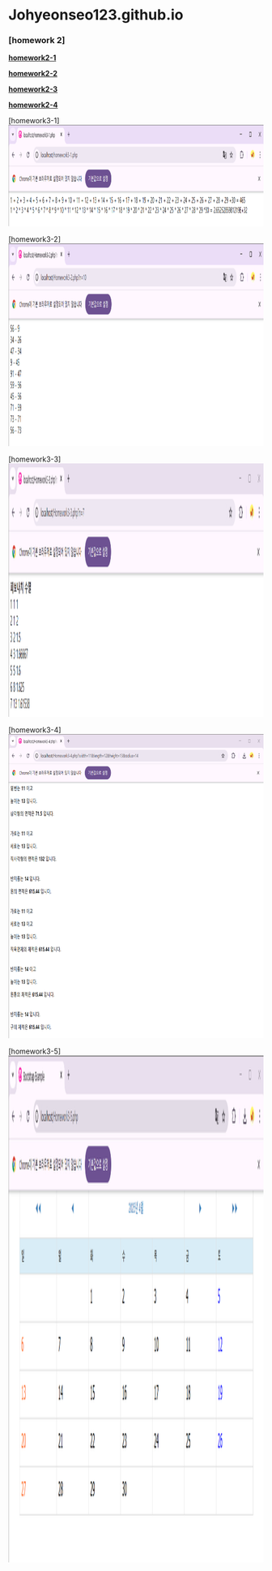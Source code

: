 # Johyeonseo123.github.io

### [homework 2]

[**homework2-1**](https://Johyeonseo123.github.io/Homework2-1.html)

[**homework2-2**](https://Johyeonseo123.github.io/Homework2-2.html)

[**homework2-3**](https://Johyeonseo123.github.io/Homework2-3.html)

[**homework2-4**](https://Johyeonseo123.github.io/homework2-4.html)


[homework3-1]
<img src="Homework3-1.png" alt="Girl in a jacket" width="800" height="200">

[homework3-2]
<img src="Homework3-2.png" alt="Girl in a jacket" width="800" height="400">

[homework3-3]
<img src="Homework3-3.png" alt="Girl in a jacket" width="800" height="500">

[homework3-4]
<img src="Homework3-4.png" alt="Girl in a jacket" width="800" height="600">

[homework3-5]
<img src="Homework3-5.png" alt="Girl in a jacket" width="800" height="1000">
